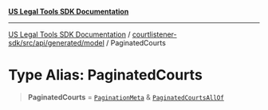 [**US Legal Tools SDK Documentation**](../../../../../../README.md)

***

[US Legal Tools SDK Documentation](../../../../../../README.md) / [courtlistener-sdk/src/api/generated/model](../README.md) / PaginatedCourts

# Type Alias: PaginatedCourts

> **PaginatedCourts** = [`PaginationMeta`](../interfaces/PaginationMeta.md) & [`PaginatedCourtsAllOf`](PaginatedCourtsAllOf.md)
